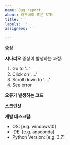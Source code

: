 ```yaml
---
name: Bug report
about: 라즈베리 혹은 STM
title: ''
labels: ''
assignees: ''

---
```


**증상**


**시나리오**
증상이 발생하는 과정:
1. Go to '...'
2. Click on '....'
3. Scroll down to '....'
4. See error

**오류가 발생하는 코드**


**스크린샷**


**개발 데스크탑:**
 - OS: [e.g. windows10]
 - IDE: [e.g. anaconda]
 - Python Version: [e.g. 3.7]
